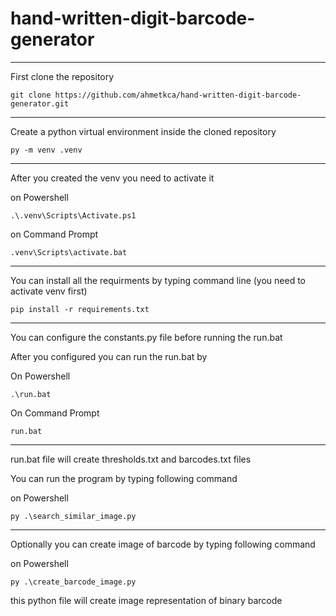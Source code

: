 # hand-written-digit-barcode-generator
- - -

First clone the repository
```
git clone https://github.com/ahmetkca/hand-written-digit-barcode-generator.git
```
- - -

Create a python virtual environment inside the cloned repository
```
py -m venv .venv
```
- - -

After you created the venv you need to activate it

on Powershell
```
.\.venv\Scripts\Activate.ps1
```

on Command Prompt
```
.venv\Scripts\activate.bat
```
- - -

You can install all the requirments by typing command line (you need to activate venv first)

```
pip install -r requirements.txt
```
- - -

You can configure the constants.py file before running the run.bat

After you configured you can run the run.bat by

On Powershell
```
.\run.bat
```

On Command Prompt
```
run.bat
```
- - -

run.bat file will create thresholds.txt and barcodes.txt files

You can run the program by typing following command

on Powershell
```
py .\search_similar_image.py
```
- - -

Optionally you can create image of barcode by typing following command

on Powershell
```
py .\create_barcode_image.py
```

this python file will create image representation of binary barcode
